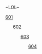 ~LOL~


<a href="https://git.smtw.tw/601">601</a>
<ul>
<a href="https://git.smtw.tw/602">602</a>
<ul>
<a href="https://git.smtw.tw/603">603</a>
<ul>
<a href="https://git.smtw.tw/604">604</a>

